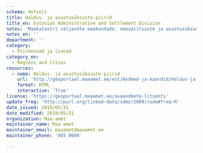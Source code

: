 ```yaml
---
schema: default
title: Haldus- ja asustusüksuste piirid 
title_en: Estonian Administrative and Settlement Division
notes: 'Maakatastri väljavõte maakondade, omavalitsuste ja asustusüksuste piiridega (vektorgraafikas pindobjektid CAD-GIS failiformaatides)'
notes_en: ''
department: ''
category:
  - Piirkonnad ja linnad
category_en:
  - Regions and Cities
resources:
  - name: Haldus- ja asustusüksuste piirid 
    url: 'http://geoportaal.maaamet.ee/est/Andmed-ja-kaardid/Haldus-ja-asustusjaotus-p119.html'
    format: HTML
    interactive: 'True'
license: 'https://geoportaal.maaamet.ee/avaandmete-litsents'
update_freq: 'http://purl.org/linked-data/sdmx/2009/code#freq-M'
date_issued: 2019/05/31
date_modified: 2019/05/31
organization: Maa-amet
maintainer_name: Maa-amet
maintainer_email: maaamet@maaamet.ee
maintainer_phone: '665 0600'

---
```

